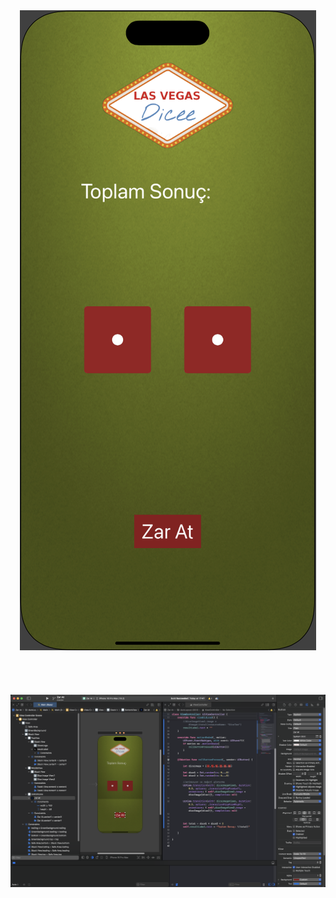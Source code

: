 <div align="center">
  <img src="https://github.com/Mahmutakin99/ZarAt/blob/main/AutoLayout-iOS13/Documentation/Screenshot%202025-01-28%20at%2017.56.33.png" alt="Ekran Görüntüsü" />
  <br/><br/><br/><br/><br/>
  <img src="https://github.com/Mahmutakin99/ZarAt/blob/main/AutoLayout-iOS13/Documentation/Screenshot%202025-01-28%20at%2017.55.19.png" alt="Ekran Görüntüsü" />
</div>


